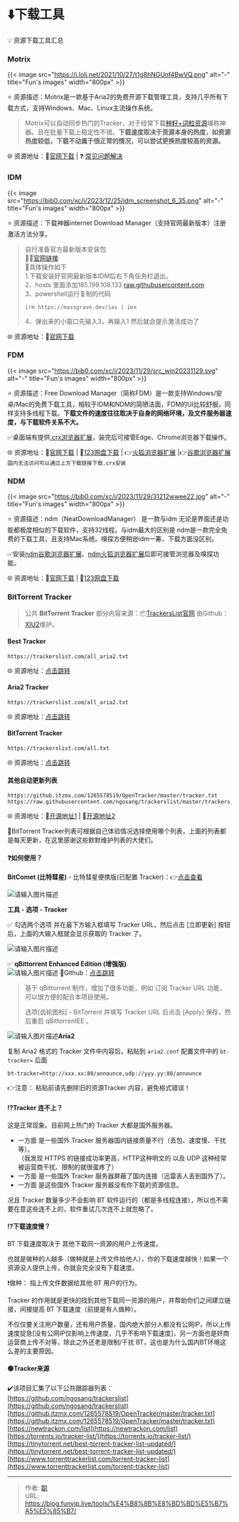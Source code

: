# ⬇️下载工具


💡 资源下载工具汇总

<!--more-->

### Motrix

{{< image src="https://i.loli.net/2021/10/27/t1g8hNGUnf4BwVQ.png" alt="-" title="Fun's images" width="800px" >}}  

⭐️  资源描述：Motrix是一款基于Aria2的免费开源下载管理工具，支持几乎所有下载方式，支持Windows、Mac、Linux主流操作系统。

> Motrix可以自动同步热门的Tracker，对于经常下载[种籽+词粒资源](/posts/搜索引擎/)堪称神器。且在批量下载上稳定性不错。**下载速度取决于资源本身的热度，如资源热度较低，下载不动属于很正常的情况，可以尝试更换热度较高的资源。**

🌐 资源地址：🔽[官网下载](https://motrix.app/zh-CN/download) | ❓ [常见问题解决](https://www.yuque.com/moapp/help/issues)

### IDM

{{< image src="https://bib0.com/xc/i/2023/12/25/idm_screenshot_6_35.png" alt="-" title="Fun's images" width="800px" >}}  

⭐️  资源描述：下载神器internet Download Manager（支持官网最新版本）注册激活方法分享。

>自行准备官方最新版本安装包  
>🦸‍♂️[官网链接](https://www.internetdownloadmanager.com/)  
>📣具体操作如下  
>1.下载安装好官网最新版本IDM后右下角任务栏退出。  
>2、hosts 里面添加185.199.108.133 [raw.githubusercontent.com](https://raw.githubusercontent.com/)  
>3、powershell运行复制的代码
>
>```
>irm https://massgrave.dev/ias | iex
>```
>
>4、弹出来的小窗口先输入3，再输入1
>然后就会提示激活成功了

🌐 资源地址：🔽[官网下载](https://www.internetdownloadmanager.com/) 

### FDM

{{< image src="https://bib0.com/xc/i/2023/11/29/src_win20231129.svg" alt="-" title="Fun's images" width="800px" >}}  

⭐️  资源描述：Free Download Manager（简称FDM）是一款支持Windows/安卓/Mac的免费下载工具，相较于IDM和NDM的简陋洁面，FDM的UI比较舒服，同样支持多线程下载。**下载文件的速度往往取决于自身的网络环境，及文件服务器速度，与下载软件关系不大。**

✅桌面端有提供[.crx浏览器扩展](/tools/浏览器工具/)，装完后可接管Edge、Chrome浏览器下载操作。

🌐 资源地址：🔽[官网下载](https://www.freedownloadmanager.org/) | 🔽[123网盘下载](https://www.123pan.com/s/V65A-OXlLd.html) | 👉[火狐浏览器扩展](https://addons.mozilla.org/firefox/addon/free-download-manager-addon/) |👉[谷歌浏览器扩展](https://chrome.google.com/webstore/detail/free-download-manager-chr/ahmpjcflkgiildlgicmcieglgoilbfdp/)`国内无法访问可以通过上方下载链接下载.crx安装`

### NDM

{{< image src="https://bib0.com/xc/i/2023/11/29/31212wwee22.jpg" alt="-" title="Fun's images" width="800px" >}}  

⭐️  资源描述：ndm（NeatDownloadManager） 是一款与idm 无论是界面还是功能都极度相似的下载软件，支持32线程。与idm最大的区别是 ndm是一款完全免费的下载工具，且支持Mac系统。嗅探方便稍逊idm一筹，下载方面没区别。

✅安装[ndm谷歌浏览器扩展](https://chrome.crxsoso.com/webstore/detail/cpcifbdmkopohnnofedkjghjiclmhdah)、[ndm火狐浏览器扩展](https://addons.mozilla.org/en-US/firefox/addon/neatdownloadmanager-extension/)后即可接管浏览器及嗅探功能。

🌐 资源地址：🔽[官网下载](https://www.neatdownloadmanager.com/) | 🔽[123网盘下载](https://www.123pan.com/s/V65A-DXlLd.html)

### BitTorrent Tracker

> 公共 **BitTorrent Tracker** 部分内容来源：📦️[TrackersList官网](https://trackerslist.com/#/zh) 由Github：[XIU2](https://github.com/XIU2/)维护。

#### Best Tracker

```
https://trackerslist.com/all_aria2.txt
```

🌐 资源地址：[点击跳转](https://trackerslist.com/all_aria2.txt)

#### Aria2 Tracker

```auto
https://trackerslist.com/all_aria2.txt
```

🌐 资源地址：[点击跳转](https://trackerslist.com/all_aria2.txt)

#### BitTorrent Tracker

```auto
https://trackerslist.com/all.txt
```

🌐 资源地址：[点击跳转](https://trackerslist.com/all.txt)

#### 其他自动更新列表

```
https://github.itzmx.com/1265578519/OpenTracker/master/tracker.txt
https://raw.githubusercontent.com/ngosang/trackerslist/master/trackers_all.txt
```

🌐 资源地址：🧩[开源地址1](http://github.itzmx.com/1265578519/OpenTracker/master/tracker.txt)  | 🧩[开源地址2](https://raw.githubusercontent.com/ngosang/trackerslist/master/trackers_all.txt)

🎁BitTorrent Tracker列表可根据自己体验情况选择使用哪个列表，上面的列表都是每天更新，在这里感谢这些默默维护列表的大佬们。

#### ❓如何使用？

**BitComet (比特彗星)** - 比特彗星便携版(已配置 Tracker)：👉[点击查看](https://lanzoup.com/b073c7g4f)

![请输入图片描述](https://i2.wp.com/tvax4.sinaimg.cn/large/6f8a2832gy1ga5tp502d8j20tl0bfwer.jpg "请输入图片描述")

**工具 - 选项 - Tracker**

✅ 勾选两个选项 并在最下方输入框填写 Tracker URL，然后点击 \[立即更新\] 按钮后，上面的大输入框就会显示获取的 Tracker 了。

![请输入图片描述](https://i2.wp.com/tvax4.sinaimg.cn/large/6f8a2832gy1ga5tpdj0kvj20n00jkt9a.jpg "请输入图片描述")

✅ **qBittorrent Enhanced Edition (增强版)**  
![请输入图片描述](https://i2.wp.com/tvax4.sinaimg.cn/large/6f8a2832gy1ga5tpliv3nj20qi05zjrb.jpg "请输入图片描述")  🧩Github：[点击跳转](https://github.com/c0re100/qBittorrent-Enhanced-Edition)

> 基于 qBittorrent 制作，增加了很多功能，例如 订阅 Tracker URL 功能，可以很方便的配合本项目使用。
>
> 选项\[齿轮图标\] - BitTorrent 并填写 Tracker URL 后点击 \[Apply\] 保存，然后重启 qBittorrentEE 。

![请输入图片描述](https://i2.wp.com/tvax4.sinaimg.cn/large/6f8a2832gy1ga5tpqk0bij20q80lp0t5.jpg "请输入图片描述")**Aria2**

复制 Aria2 格式的 Tracker 文件中内容后，粘贴到 `aria2.conf` 配置文件中的 `bt-tracker=` 后面

```auto
bt-tracker=http://xxx.xx:80/announce,udp://yyy.yy:80/announce
```

👉注意： 粘贴前请先删除旧的资源Tracker 内容，避免格式错误！

#### ⁉️Tracker 连不上？

这是正常现象。目前网上热门的 Tracker 大都是国外服务器。

+   一方面 是一些国外 Tracker 服务器国内链接质量不行（丢包、速度慢、干扰等）。  
    （我发现 HTTPS 的链接成功率更高，HTTP这种明文的 以及 UDP 这种经常被运营商干扰、限制的就很蛋疼了）
+   一方面 是一些国外 Tracker 服务器屏蔽了国内连接（迅雷丢人丢到国外了）。
+   一方面 是这些国外 Tracker 服务器没有你下载的资源信息。

况且 Tracker 数量多少不会影响 BT 软件运行的（都是多线程连接），所以也不需要在意这些连不上的，软件重试几次连不上就忽略了。

#### ⁉️下载速度慢？

BT 下载速度取决于 其他下载同一资源的用户上传速度。

也就是做种的人越多（做种就是上传文件给他人），你的下载速度越快！如果一个资源没人提供上传，你就会完全没有下载速度。

❗做种： 指上传文件数据给其他 BT 用户的行为。

Tracker 的作用就是更快的找到其他下载同一资源的用户，并帮助你们之间建立链接，间接提高 BT 下载速度（前提是有人做种）。

不仅仅要关注用户数量，还有用户质量，国内绝大部分人都没有公网IP，所以上传速度捉急\[没有公网IP仅影响上传速度，几乎不影响下载速度\]，另一方面也是奸商运营商上传不对等，除此之外还老是限制/干扰 BT，这也是为什么国内BT环境这么差的主要原因。

#### 🟢Tracker来源

✔️该项目汇集了以下公共跟踪器列表：  
[https://github.com/ngosang/trackerslist](https://github.com/ngosang/trackerslist)  
[https://github.itzmx.com/1265578519/OpenTracker/master/tracker.txt](https://github.itzmx.com/1265578519/OpenTracker/master/tracker.txt)  
[https://newtrackon.com/list](https://newtrackon.com/list)  
[https://torrents.io/tracker-list/](https://torrents.io/tracker-list/)  
[https://tinytorrent.net/best-torrent-tracker-list-updated/](https://tinytorrent.net/best-torrent-tracker-list-updated/)  
[https://www.torrenttrackerlist.com/torrent-tracker-list](https://www.torrenttrackerlist.com/torrent-tracker-list) 


---

> 作者: [聪](/about)  
> URL: https://blog.funvip.live/tools/%E4%B8%8B%E8%BD%BD%E5%B7%A5%E5%85%B7/  

